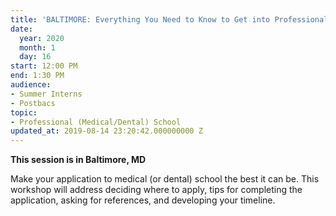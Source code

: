 ```yaml
---
title: 'BALTIMORE: Everything You Need to Know to Get into Professional School'
date:
  year: 2020
  month: 1
  day: 16
start: 12:00 PM
end: 1:30 PM
audience:
- Summer Interns
- Postbacs
topic:
- Professional (Medical/Dental) School
updated_at: 2019-08-14 23:20:42.000000000 Z
---
```

**This session is in Baltimore, MD**

Make your application to medical (or dental) school the best it can be.
This workshop will address deciding where to apply, tips for completing
the application, asking for references, and developing your timeline.
